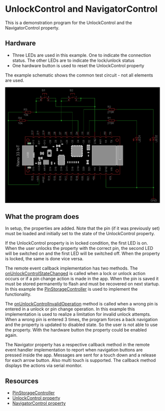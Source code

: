 # UnlockControl and NavigatorControl

This is a demonstration program for the UnlockControl and the NavigatorControl property.

## Hardware

- Three LEDs are used in this example. One to indicate the connection status. The other LEDs are to indicate the lock/unlock status
- One hardware button is used to reset the UnlockControl property

The example schematic shows the common test circuit - not all elements are used.

![Test Circuit](TestCircuit_NanoIot_Common.png)

## What the program does

In setup, the properties are added. Note that the pin (if it was previously set) must be loaded and initially set to the state of the UnlockControl property.

If the UnlockControl property is in locked condition, the first LED is on. 
When the user unlocks the property with the correct pin, the second LED will be switched on and the first LED will be switched off. 
When the property is locked, the same is done vice versa.

The remote event callback implementation has two methods. The [onUnlockControlStateChanged](https://api.laroomy.com/p/laroomy-app-callback.html#laroomyApiRefMIDUCCtrlStateCh) is called when a lock or unlock action occurs or if a pin change action is made in the app. When the pin is saved it must be stored permanently to flash and must be recovered on next startup. In this example the [PinStorageController](https://api.laroomy.com/p/helper-classes.html#laroomyApiRefMIDPSCtrler) is used to implement the functionality.

The [onUnlockControlInvalidOperation](https://api.laroomy.com/p/laroomy-app-callback.html#laroomyApiRefMIDUCInvalidOP) method is called when a wrong pin is entered in a unlock or pin change operation. In this example this implementation is used to realize a limitation for invalid unlock attempts. When a wrong pin is entered 3 times, the program forces a back navigation and the property is updated to disabled state. So the user is not able to use the property. With the hardware button the property could be enabled again.

The Navigator property has a respective callback method in the remote event handler implementation to report when navigation buttons are pressed inside the app. Messages are sent for a touch down and a release for each arrow button. Also multi touch is supported. The callback method displays the actions via serial monitor.

## Resources
- [PinStorageController](https://api.laroomy.com/p/helper-classes.html#laroomyApiRefMIDPSCtrler)
- [UnlockControl property](https://api.laroomy.com/p/property-classes.html#laroomyApiRefMIDUnlockCtrl)
- [NavigatorControl property](https://api.laroomy.com/p/property-classes.html#laroomyApiRefMIDNavCtrl)
